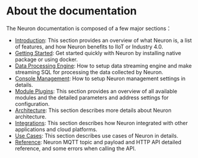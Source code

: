 # About the documentation

The Neuron documentation is composed of a few major sections：

* [Introduction](./introduction.md): This section provides an overview of what Neuron is, a list of features, and how Neuron benefits to IIoT or Industry 4.0.
* [Getting Started](./getting-started/installation.md): Get started quickly with Neuron by installing native package or using docker.
* [Data Processing Engine](./data-processing-engine/prerequisite-setup.md): How to setup data streaming engine and make streaming SQL for processing the data collected by Neuron.
* [Console Management](./console-management/license-installation.md): How to setup Neuron management settings in details.
* [Module Plugins](./module-plugins/module-list.md): This section provides an overview of all available modules and the detailed parameters and address settings for configuration.
* [Architecture](./architecture.md): This section describes more details about Neuron architecture.
* [Integrations](./integration.md): This section describes how Neuron integrated with other applications and cloud platforms.
* [Use Cases](./use_cases.md): This section describes use cases of Neuron in details.
* [Reference](./reference/http-api.md): Neuron MQTT topic and payload and HTTP API detailed reference, and some errors when calling the API.
